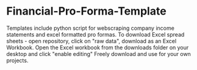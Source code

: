 # Financial-Pro-Forma-Template

Templates include python script for webscraping company income statements and excel formatted pro formas.
To download Excel spread sheets - open repository, click on "raw data", download as an Excel Workbook. Open the Excel workbook from the downloads folder on your desktop and click "enable editing" 
Freely download and use for your own projects.
